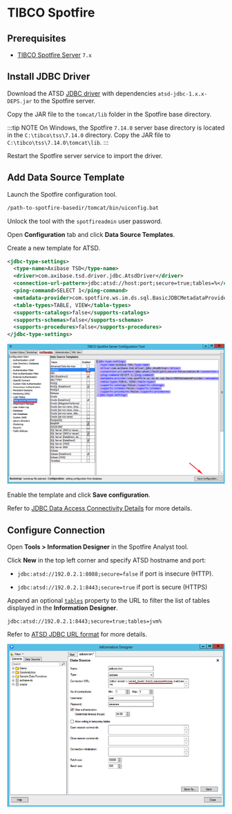 # TIBCO Spotfire

## Prerequisites

* [TIBCO Spotfire Server](https://edelivery.tibco.com/storefront/eval/tibco-spotfire-server/prod10256.html) `7.x`

## Install JDBC Driver

Download the ATSD [JDBC driver](https://github.com/axibase/atsd-jdbc/releases) with dependencies `atsd-jdbc-1.x.x-DEPS.jar` to the Spotfire server.

Copy the JAR file to the `tomcat/lib` folder in the Spotfire base directory.

:::tip NOTE
On Windows, the Spotfire `7.14.0` server base directory is located in the `C:\tibco\tss\7.14.0` directory.
Copy the JAR file to `C:\tibco\tss\7.14.0\tomcat\lib`.
:::

Restart the Spotfire server service to import the driver.

## Add Data Source Template

Launch the Spotfire configuration tool.

```bash
/path-to-spotfire-basedir/tomcat/bin/uiconfig.bat
```

Unlock the tool with the `spotfireadmin` user password.

Open **Configuration** tab and click **Data Source Templates**.

Create a new template for ATSD.

```xml
<jdbc-type-settings>
  <type-name>Axibase TSD</type-name>
  <driver>com.axibase.tsd.driver.jdbc.AtsdDriver</driver>
  <connection-url-pattern>jdbc:atsd://host:port;secure=true;tables=%</connection-url-pattern>
  <ping-command>SELECT 1</ping-command>
  <metadata-provider>com.spotfire.ws.im.ds.sql.BasicJDBCMetadataProvider</metadata-provider>
  <table-types>TABLE, VIEW</table-types>
  <supports-catalogs>false</supports-catalogs>
  <supports-schemas>false</supports-schemas>
  <supports-procedures>false</supports-procedures>
</jdbc-type-settings>
```

![](./images/spotfire-config.png)

Enable the template and click **Save configuration**.

Refer to [JDBC Data Access Connectivity Details](https://community.tibco.com/wiki/tibco-spotfire-jdbc-data-access-connectivity-details) for more details.

## Configure Connection

Open **Tools > Information Designer** in the Spotfire Analyst tool.

Click **New** in the top left corner and specify ATSD hostname and port:

* `jdbc:atsd://192.0.2.1:8088;secure=false` if port is insecure (HTTP).

* `jdbc:atsd://192.0.2.1:8443;secure=true` if port is secure (HTTPS)

Append an optional [`tables`](https://github.com/axibase/atsd-jdbc#database-metadata) property to the URL to filter the list of tables displayed in the **Information Designer**.

```ls
jdbc:atsd://192.0.2.1:8443;secure=true;tables=jvm%
```

Refer to [ATSD JDBC URL format](https://github.com/axibase/atsd-jdbc#jdbc-url) for more details.

![](./images/spotfire-designer.png)